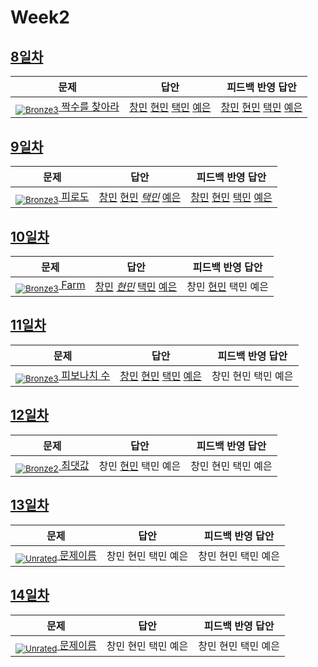 [Unrated]: https://user-images.githubusercontent.com/33937365/126247607-85783912-c11a-4d50-ac36-8cc7dcb75cd2.png
[Bronze5]: https://user-images.githubusercontent.com/33937365/126247611-e362d727-17a4-4737-a232-5827e185ab7c.png
[Bronze4]: https://user-images.githubusercontent.com/33937365/126247612-89cbc675-e1d4-43a2-950b-1cb014dca697.png
[Bronze3]: https://user-images.githubusercontent.com/33937365/126247613-b8408610-7bc4-40f8-804f-a30a45ddbb68.png
[Bronze2]: https://user-images.githubusercontent.com/33937365/126247614-d85dc6ff-a520-4c00-82bd-eb593b156bd8.png
[Bronze1]: https://user-images.githubusercontent.com/33937365/126247616-04b2ab30-9891-4b7b-8cb4-38e99b97e834.png
[Silver5]: https://user-images.githubusercontent.com/33937365/126247618-38c5c905-672b-4d75-808e-8a7d45ea577d.png
[Silver4]: https://user-images.githubusercontent.com/33937365/126247620-ba2d1b96-b0aa-4b88-80c5-71569c69bbc3.png
[Silver3]: https://user-images.githubusercontent.com/33937365/126247621-1b55b7f4-3a79-4348-8a63-f00c1813853e.png
[Silver2]: https://user-images.githubusercontent.com/33937365/126247622-a83b30a9-6618-4593-b775-6f6730afd3f6.png
[Silver1]: https://user-images.githubusercontent.com/33937365/126247625-8d82f8ab-6f95-4ef8-a243-be31f548596e.png

# Week2

## [8일차](Day8)

| 문제                 | 답안 | 피드백 반영 답안 |
| -------------------- | ---- | ---------------- |
| [<sub>![Bronze3]</sub> 짝수를 찾아라](https://www.acmicpc.net/problem/3058) | [창민](Day8/kcm_3058.java) [현민](Day8/shm_3058.java) [택민](Day8/jtm_3058.java) [예은](Day8/lye_3058.py) | [창민](Day8/kcm_fb_3058.java) [현민](Day8/shm_3058.java) [택민](Day8/jtm_fb_3058.java) [예은](Day8/lye_3058.py)             |

## [9일차](Day9)

| 문제                 | 답안 | 피드백 반영 답안 |
| -------------------- | ---- | ---------------- |
| [<sub>![Bronze3]</sub> 피로도](https://www.acmicpc.net/problem/22864) | [창민](Day9/kcm_22864.java) [현민](Day9/shm_22864.java) *[택민](Day9/jtm_22864.java)* [예은](Day9/lye_22864.py) | [창민](Day9/kcm_fb_22864.java) [현민](Day9/shm_22864.java) [택민](Day9/jtm_fb_22864.java) [예은](Day9/lye_22864.py)             |

## [10일차](Day10)

| 문제                 | 답안 | 피드백 반영 답안 |
| -------------------- | ---- | ---------------- |
| [<sub>![Bronze3]</sub> Farm](https://www.acmicpc.net/problem/16283) | [창민](Day10/kcm_16283.java) *[현민](Day10/shm_16283.java)* [택민](Day10/jtm_16283.java) [예은](Day10/lye_16283.py) | 창민 [현민](Day10/shm_16283_fb.java) 택민 예은             |

## [11일차](Day11)

| 문제                 | 답안 | 피드백 반영 답안 |
| -------------------- | ---- | ---------------- |
| [<sub>![Bronze3]</sub> 피보나치 수](https://www.acmicpc.net/problem/2747) | [창민](Day11/kcm_2747.java) [현민](Day11/shm_2747.java) [택민](Day11/jtm_2747.java) [예은](Day11/lye_2747.py) | 창민 현민 택민 예은             |

## [12일차](Day12)

| 문제                 | 답안 | 피드백 반영 답안 |
| -------------------- | ---- | ---------------- |
| [<sub>![Bronze2]</sub> 최댓값](https://www.acmicpc.net/problem/2562) | 창민 [현민](Day12/shm_2562.java) 택민 예은 | 창민 현민 택민 예은             |

## [13일차](Day13)

| 문제                 | 답안 | 피드백 반영 답안 |
| -------------------- | ---- | ---------------- |
| [<sub>![Unrated]</sub> 문제이름](문제링크) | 창민 현민 택민 예은 | 창민 현민 택민 예은             |

## [14일차](Day14)

| 문제                 | 답안 | 피드백 반영 답안 |
| -------------------- | ---- | ---------------- |
| [<sub>![Unrated]</sub> 문제이름](문제링크) | 창민 현민 택민 예은 | 창민 현민 택민 예은             |

